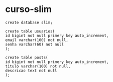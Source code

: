 # curso-slim


    create database slim;

    create table usuarios(
    id bigint not null primery key auto_increment,
    email varchar(100) not null,
    senha varchar(60) not null
    );

    create table posts(
    id bigint not null primery key auto_increment,
    titulo varchar(100) not null,
    descricao text not null
    );
